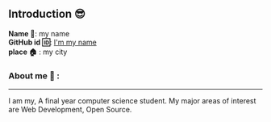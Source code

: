 ## Introduction :sunglasses:
**Name :name_badge:**:     my name
<br>
**GitHub id :id:**: [I'm my name](https://github.com/coderharshit)
<br>
**place :house:** : my city
### About me :boy: :
---
I am my, A final year computer science student.
My major areas of interest are Web Development, Open Source.
